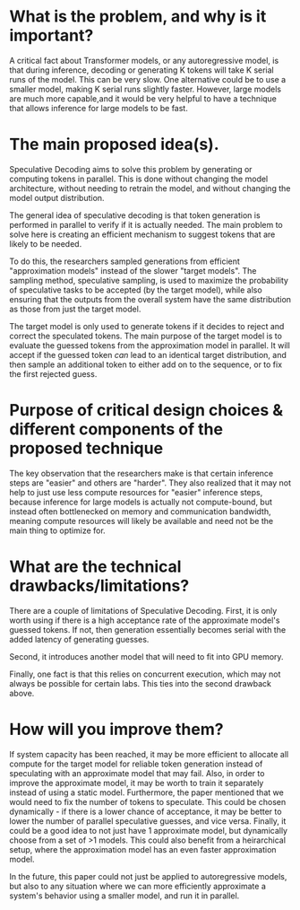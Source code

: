 # What is the problem, and why is it important?
A critical fact about Transformer models, or any autoregressive model, is that during inference, decoding or generating K tokens will take K serial runs of the
model. This can be very slow. One alternative could be to use a smaller model, making K serial runs slightly faster. However, large models are much more capable,and it would be very helpful to have a technique that allows inference for large models to be fast.

# The main proposed idea(s).
Speculative Decoding aims to solve this problem by generating or computing tokens in parallel. This is done without changing the model architecture, without 
needing to retrain the model, and without changing the model output distribution. 

The general idea of speculative decoding is that token generation is performed in parallel to verify if it is actually needed. The main problem to solve here is creating an efficient mechanism to suggest tokens that are likely to be needed. 

To do this, the researchers sampled generations from efficient "approximation models" instead of the slower "target models". The sampling method, speculative sampling, is used to maximize the probability of speculative tasks to be accepted (by the target model), while also ensuring that the outputs from the overall system have the same distribution as those from just the target model. 

The target model is only used to generate tokens if it decides to reject and correct the speculated tokens. The main purpose of the target model is to evaluate
the guessed tokens from the approximation model in parallel. It will accept if the guessed token *can* lead to an identical target distribution, and then sample an additional token to either add on to the sequence, or to fix the first rejected guess.

# Purpose of critical design choices & different components of the proposed technique
The key observation that the researchers make is that certain inference steps are "easier" and others are "harder". They also realized that it may not help to 
just use less compute resources for "easier" inference steps, because inference for large models is actually not compute-bound, but instead often bottlenecked on memory and communication bandwidth, meaning compute resources will likely be available and need not be the main thing to optimize for. 

# What are the technical drawbacks/limitations?

There are a couple of limitations of Speculative Decoding. First, it is only worth using if there is a high acceptance rate of the approximate model's guessed
tokens. If not, then generation essentially becomes serial with the added latency of generating guesses. 

Second, it introduces another model that will need to fit into GPU memory. 

Finally, one fact is that this relies on concurrent execution, which may not always be possible for certain labs. This ties into the second drawback above.

# How will you improve them?
If system capacity has been reached, it may be more efficient to allocate all compute for the target model for reliable token generation instead of speculating
with an approximate model that may fail. 
Also, in order to improve the approximate model, it may be worth to train it separately instead of using a static model. 
Furthermore, the paper mentioned that we would need to fix the number of tokens to speculate. This could be chosen dynamically - if there is a lower chance of acceptance, it may be better to lower the number of parallel speculative guesses, and vice versa. 
Finally, it could be a good idea to not just have 1 approximate model, but dynamically choose from a set of >1 models. This could also benefit from a heirarchical setup, where the approximation model has an even faster approximation model. 

In the future, this paper could not just be applied to autoregressive models, but also to any situation where we can more efficiently approximate a system's behavior using a smaller model, and run it in parallel. 
